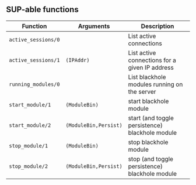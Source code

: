 ## SUP-able functions

| Function | Arguments | Description |
| -------- | --------- | ----------- |
| `active_sessions/0` |  | List active connections |
| `active_sessions/1` | `(IPAddr)` | List active connections for a given IP address |
| `running_modules/0` |  | List blackhole modules running on the server |
| `start_module/1` | `(ModuleBin)` | start blackhole module |
| `start_module/2` | `(ModuleBin,Persist)` | start (and toggle persistence) blackhole module |
| `stop_module/1` | `(ModuleBin)` | stop blackhole module |
| `stop_module/2` | `(ModuleBin,Persist)` | stop (and toggle persistence) blackhole module |
